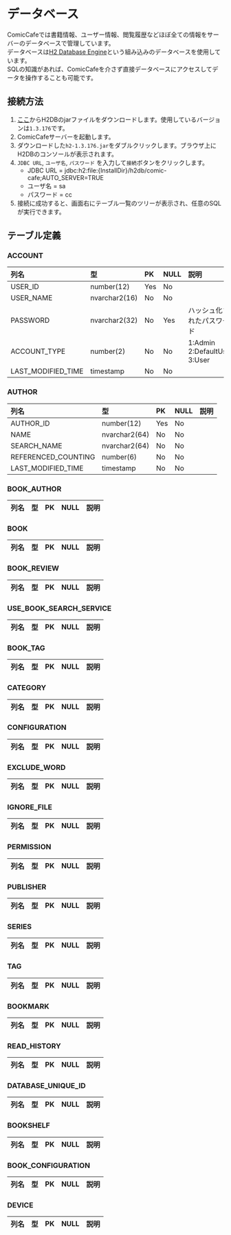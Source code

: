 # データベース
ComicCafeでは書籍情報、ユーザー情報、閲覧履歴などほぼ全ての情報をサーバーのデータベースで管理しています。  
データベースは[H2 Database Engine](http://www.h2database.com/html/main.html)という組み込みのデータベースを使用しています。  
SQLの知識があれば、ComicCafeを介さず直接データベースにアクセスしてデータを操作することも可能です。

## 接続方法

1. [ここ](http://www.h2database.com/html/download.html)からH2DBのjarファイルをダウンロードします。使用しているバージョンは`1.3.176`です。
1. ComicCafeサーバーを起動します。
1. ダウンロードした`h2-1.3.176.jar`をダブルクリックします。ブラウザ上にH2DBのコンソールが表示されます。
1. `JDBC URL`, `ユーザ名`, `パスワード` を入力して`接続`ボタンをクリックします。
    - JDBC URL = jdbc:h2:file:{InstallDir}/h2db/comic-cafe;AUTO_SERVER=TRUE
    - ユーザ名 = sa
    - パスワード = cc
1. 接続に成功すると、画面右にテーブル一覧のツリーが表示され、任意のSQLが実行できます。

## テーブル定義

### ACCOUNT
|列名|型|PK|NULL|説明|
|:-----------|:------------|:------------|:------------|:------------|
USER_ID|number(12)|Yes|No|
USER_NAME|nvarchar2(16)|No|No|
PASSWORD|nvarchar2(32)|No|Yes|ハッシュ化されたパスワード
ACCOUNT_TYPE|number(2)|No|No|1:Admin 2:DefaultUser 3:User
LAST_MODIFIED_TIME|timestamp|No|No|

### AUTHOR
|列名|型|PK|NULL|説明|
|:-----------|:------------|:------------|:------------|:------------|
AUTHOR_ID|number(12)|Yes|No|
NAME|nvarchar2(64)|No|No|
SEARCH_NAME|nvarchar2(64)|No|No|
REFERENCED_COUNTING|number(6)|No|No|
LAST_MODIFIED_TIME|timestamp|No|No|

### BOOK_AUTHOR
|列名|型|PK|NULL|説明|
|:-----------|:------------|:------------|:------------|:------------|

### BOOK
|列名|型|PK|NULL|説明|
|:-----------|:------------|:------------|:------------|:------------|

### BOOK_REVIEW
|列名|型|PK|NULL|説明|
|:-----------|:------------|:------------|:------------|:------------|

### USE_BOOK_SEARCH_SERVICE
|列名|型|PK|NULL|説明|
|:-----------|:------------|:------------|:------------|:------------|

### BOOK_TAG
|列名|型|PK|NULL|説明|
|:-----------|:------------|:------------|:------------|:------------|

### CATEGORY
|列名|型|PK|NULL|説明|
|:-----------|:------------|:------------|:------------|:------------|

### CONFIGURATION
|列名|型|PK|NULL|説明|
|:-----------|:------------|:------------|:------------|:------------|

### EXCLUDE_WORD
|列名|型|PK|NULL|説明|
|:-----------|:------------|:------------|:------------|:------------|

### IGNORE_FILE
|列名|型|PK|NULL|説明|
|:-----------|:------------|:------------|:------------|:------------|

### PERMISSION
|列名|型|PK|NULL|説明|
|:-----------|:------------|:------------|:------------|:------------|

### PUBLISHER
|列名|型|PK|NULL|説明|
|:-----------|:------------|:------------|:------------|:------------|

### SERIES
|列名|型|PK|NULL|説明|
|:-----------|:------------|:------------|:------------|:------------|

### TAG
|列名|型|PK|NULL|説明|
|:-----------|:------------|:------------|:------------|:------------|

### BOOKMARK
|列名|型|PK|NULL|説明|
|:-----------|:------------|:------------|:------------|:------------|

### READ_HISTORY
|列名|型|PK|NULL|説明|
|:-----------|:------------|:------------|:------------|:------------|

### DATABASE_UNIQUE_ID
|列名|型|PK|NULL|説明|
|:-----------|:------------|:------------|:------------|:------------|

### BOOKSHELF
|列名|型|PK|NULL|説明|
|:-----------|:------------|:------------|:------------|:------------|

### BOOK_CONFIGURATION
|列名|型|PK|NULL|説明|
|:-----------|:------------|:------------|:------------|:------------|

### DEVICE
|列名|型|PK|NULL|説明|
|:-----------|:------------|:------------|:------------|:------------|

